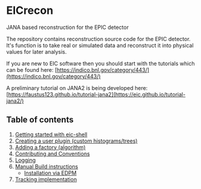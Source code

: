 # EICrecon
JANA based reconstruction for the EPIC detector

The repository contains reconstruction source code for the EPIC detector. It's function
is to take real or simulated data and reconstruct it into physical values
for later analysis.

If you are new to EIC software then you should start with the tutorials which
can be found here:
[https://indico.bnl.gov/category/443/](https://indico.bnl.gov/category/443/)

A preliminary tutorial on JANA2 is being developed here:
[https://faustus123.github.io/tutorial-jana2](https://eic.github.io/tutorial-jana2/)


## Table of contents
1. [Getting started with eic-shell](./docs/get-started/eic-shell.md)
2. [Creating a user plugin (custom histograms/trees)](./docs/howtos/make_plugin.md)
3. [Adding a factory (algorithm)](./docs/howtos/add_factory.md)
4. [Contributing and Conventions](./docs/tutorial/05-contributing.md)
5. [Logging](./docs/design/logging.md)
6. [Manual Build instructions](./docs/get-started/manual-build.md)
   * [Installation via EDPM](./docs/get-started/edpm.md)
7. [Tracking implementation](./docs/design/tracking.md)


